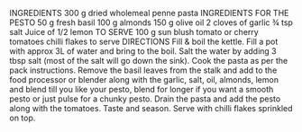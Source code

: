 INGREDIENTS
 300 g dried wholemeal penne pasta
INGREDIENTS FOR THE PESTO
 50 g fresh basil
 100 g almonds
 150 g olive oil
 2 cloves of garlic
 ¾ tsp salt
 Juice of 1/2 lemon
TO SERVE
 100 g sun blush tomato or cherry tomatoes
 chilli flakes to serve
DIRECTIONS
Fill & boil the kettle.
Fill a pot with approx 3L of water and bring to the boil.
Salt the water by adding 3 tbsp salt (most of the salt will go down the sink).
Cook the pasta as per the pack instructions.
Remove the basil leaves from the stalk and add to the food processor or blender along with the garlic, salt, oil, almonds, lemon and blend till you like your pesto, blend for longer if you want a smooth pesto or just pulse for a chunky pesto.
Drain the pasta and add the pesto along with the tomatoes.
Taste and season. Serve with chilli flakes sprinkled on top.